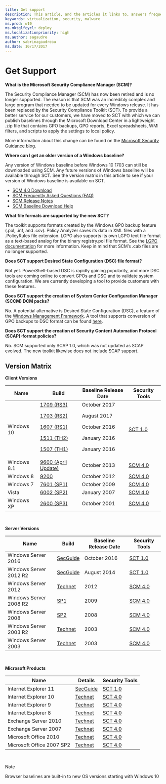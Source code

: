 ```yaml
---
title: Get support
description: This article, and the articles it links to, answers frequently asked question on how to get support for Windows baselines, the Security Compliance Toolkit (SCT), and related topics in your organization
keywords: virtualization, security, malware
ms.prod: w10
ms.mktglfcycl: deploy
ms.localizationpriority: high
ms.author: sagaudre
author: sabrinagaudreau
ms.date: 10/17/2017
---
```


# Get Support

**What is the Microsoft Security Compliance Manager (SCM)?**

The Security Compliance Manager (SCM) has now been retired and is no longer supported. The reason is that SCM was an incredibly complex and large program that needed to be updated for every Windows release. It has been replaced by the Security Compliance Toolkit (SCT). To provide a better service for our customers, we have moved to SCT with which we can publish baselines through the Microsoft Download Center in a lightweight .zip file that contains GPO backups, GPO reports, Excel spreadsheets, WMI filters, and scripts to apply the settings to local policy.

More information about this change can be found on the [Microsoft Security Guidance blog](https://blogs.technet.microsoft.com/secguide/2017/06/15/security-compliance-manager-scm-retired-new-tools-and-procedures/).

**Where can I get an older version of a Windows baseline?**

Any version of Windows baseline before Windows 10 1703 can still be downloaded using SCM. Any future versions of Windows baseline will be available through SCT. See the version matrix in this article to see if your version of Windows baseline is available on SCT.

-   [SCM 4.0 Download](https://technet.microsoft.com/solutionaccelerators/cc835245.aspx)
-   [SCM Frequently Asked Questions (FAQ)](https://social.technet.microsoft.com/wiki/contents/articles/1836.microsoft-security-compliance-manager-scm-frequently-asked-questions-faq.aspx)
-   [SCM Release Notes](https://social.technet.microsoft.com/wiki/contents/articles/1864.microsoft-security-compliance-manager-scm-release-notes.aspx)
-   [SCM Baseline Download Help](https://social.technet.microsoft.com/wiki/contents/articles/1865.microsoft-security-compliance-manager-scm-baseline-download-help.aspx)

**What file formats are supported by the new SCT?**

The toolkit supports formats created by the Windows GPO backup feature (.pol, .inf, and .csv). Policy Analyzer saves its data in XML files with a .PolicyRules file extension. LGPO also supports its own LGPO text file format as a text-based analog for the binary registry.pol file format. See the [LGPO documentation](https://www.microsoft.com/download/details.aspx?id=55319) for more information. Keep in mind that SCM’s .cab files are no longer supported.

**Does SCT support Desired State Configuration (DSC) file format?**

Not yet. PowerShell-based DSC is rapidly gaining popularity, and more DSC tools are coming online to convert GPOs and DSC and to validate system configuration. We are currently developing a tool to provide customers with these features.

**Does SCT support the creation of System Center Configuration Manager (SCCM) DCM packs?**

No. A potential alternative is Desired State Configuration (DSC), a feature of the [Windows Management Framework](https://www.microsoft.com/download/details.aspx?id=40855). A tool that supports conversion of GPO backups to DSC format can be found [here](https://github.com/Microsoft/BaselineManagement).

**Does SCT support the creation of Security Content Automation Protocol (SCAP)-format policies?**

No. SCM supported only SCAP 1.0, which was not updated as SCAP evolved. The new toolkit likewise does not include SCAP support.




## Version Matrix

**Client Versions**

| Name | Build | Baseline Release Date | Security Tools |
|---|---|---|---|
|Windows 10 | [1709 (RS3)](https://blogs.technet.microsoft.com/secguide/2017/09/27/security-baseline-for-windows-10-fall-creators-update-v1709-draft/) <p> [1703 (RS2)](https://blogs.technet.microsoft.com/secguide/2017/08/30/security-baseline-for-windows-10-creators-update-v1703-final/) <p>[1607 (RS1)](https://blogs.technet.microsoft.com/secguide/2016/10/17/security-baseline-for-windows-10-v1607-anniversary-edition-and-windows-server-2016/) <p>[1511 (TH2)](https://blogs.technet.microsoft.com/secguide/2016/01/22/security-baseline-for-windows-10-v1511-threshold-2-final/) <p>[1507 (TH1)](https://blogs.technet.microsoft.com/secguide/2016/01/22/security-baseline-for-windows-10-v1507-build-10240-th1-ltsb-update/)| October 2017 <p>August 2017 <p>October 2016 <p>January 2016<p> January 2016 |[SCT 1.0](https://www.microsoft.com/download/details.aspx?id=55319) |
Windows 8.1 |[9600 (April Update)](https://blogs.technet.microsoft.com/secguide/2014/08/13/security-baselines-for-windows-8-1-windows-server-2012-r2-and-internet-explorer-11-final/)| October 2013| [SCM 4.0](https://technet.microsoft.com/solutionaccelerators/cc835245.aspx) |
Windows 8 |[9200](https://technet.microsoft.com/library/jj916413.aspx) |October 2012| [SCM 4.0](https://technet.microsoft.com/solutionaccelerators/cc835245.aspx)|
Windows 7 |[7601 (SP1)](https://technet.microsoft.com/library/ee712767.aspx)| October 2009| [SCM 4.0](https://technet.microsoft.com/solutionaccelerators/cc835245.aspx) |
| Vista |[6002 (SP2)](https://technet.microsoft.com/library/dd450978.aspx)| January 2007| [SCM 4.0](https://technet.microsoft.com/solutionaccelerators/cc835245.aspx) |
| Windows XP |[2600 (SP3)](https://technet.microsoft.com/library/cc163061.aspx)| October 2001| [SCM 4.0](https://technet.microsoft.com/solutionaccelerators/cc835245.aspx)|

<br />

**Server Versions**

| Name | Build | Baseline Release Date | Security Tools |
|---|---|---|---|
|Windows Server 2016 | [SecGuide](https://blogs.technet.microsoft.com/secguide/2016/10/17/security-baseline-for-windows-10-v1607-anniversary-edition-and-windows-server-2016/) |October 2016 |[SCT 1.0](https://www.microsoft.com/download/details.aspx?id=55319) |
|Windows Server 2012 R2|[SecGuide](https://blogs.technet.microsoft.com/secguide/2016/10/17/security-baseline-for-windows-10-v1607-anniversary-edition-and-windows-server-2016/)|August 2014 | [SCT 1.0](https://www.microsoft.com/download/details.aspx?id=55319)|
|Windows Server 2012|[Technet](https://technet.microsoft.com/library/jj898542.aspx) |2012| [SCM 4.0](https://technet.microsoft.com/solutionaccelerators/cc835245.aspx) |
Windows Server 2008 R2 |[SP1](https://technet.microsoft.com/library/gg236605.aspx)|2009 | [SCM 4.0](https://technet.microsoft.com/solutionaccelerators/cc835245.aspx) |
| Windows Server 2008 |[SP2](https://technet.microsoft.com/library/cc514539.aspx)| 2008 | [SCM 4.0](https://technet.microsoft.com/solutionaccelerators/cc835245.aspx) |
|Windows Server 2003 R2|[Technet](https://technet.microsoft.com/library/cc163140.aspx)| 2003 | [SCM 4.0](https://technet.microsoft.com/solutionaccelerators/cc835245.aspx)|
|Windows Server 2003|[Technet](https://technet.microsoft.com/library/cc163140.aspx)|2003|[SCM 4.0](https://technet.microsoft.com/solutionaccelerators/cc835245.aspx)|

<br />

**Microsoft Products**

| Name | Details | Security Tools |
|---|---|---|
Internet Explorer 11 | [SecGuide](https://blogs.technet.microsoft.com/secguide/2014/08/13/security-baselines-for-windows-8-1-windows-server-2012-r2-and-internet-explorer-11-final/)|[SCT 1.0](https://www.microsoft.com/download/details.aspx?id=55319)|[SCT 4.0](https://technet.microsoft.com/solutionaccelerators/cc835245.aspx)|
|Internet Explorer 10|[Technet](https://technet.microsoft.com/library/jj898540.aspx)|[SCT 4.0](https://technet.microsoft.com/solutionaccelerators/cc835245.aspx) |
|Internet Explorer 9|[Technet](https://technet.microsoft.com/library/hh539027.aspx)|[SCT 4.0](https://technet.microsoft.com/solutionaccelerators/cc835245.aspx)
|Internet Explorer 8|[Technet](https://technet.microsoft.com/library/ee712766.aspx)|[SCT 4.0](https://technet.microsoft.com/solutionaccelerators/cc835245.aspx)
|Exchange Server 2010|[Technet](https://technet.microsoft.com/library/hh913521.aspx)| [SCT 4.0](https://technet.microsoft.com/solutionaccelerators/cc835245.aspx)
|Exchange Server 2007|[Technet](https://technet.microsoft.com/library/hh913520.aspx)| [SCT 4.0](https://technet.microsoft.com/solutionaccelerators/cc835245.aspx)
|Microsoft Office 2010|[Technet](https://technet.microsoft.com/library/gg288965.aspx)| [SCT 4.0](https://technet.microsoft.com/solutionaccelerators/cc835245.aspx)
|Microsoft Office 2007 SP2|[Technet](https://technet.microsoft.com/library/cc500475.aspx)| [SCT 4.0](https://technet.microsoft.com/solutionaccelerators/cc835245.aspx)

<br />

> [!NOTE]
> Browser baselines are built-in to new OS versions starting with Windows 10

